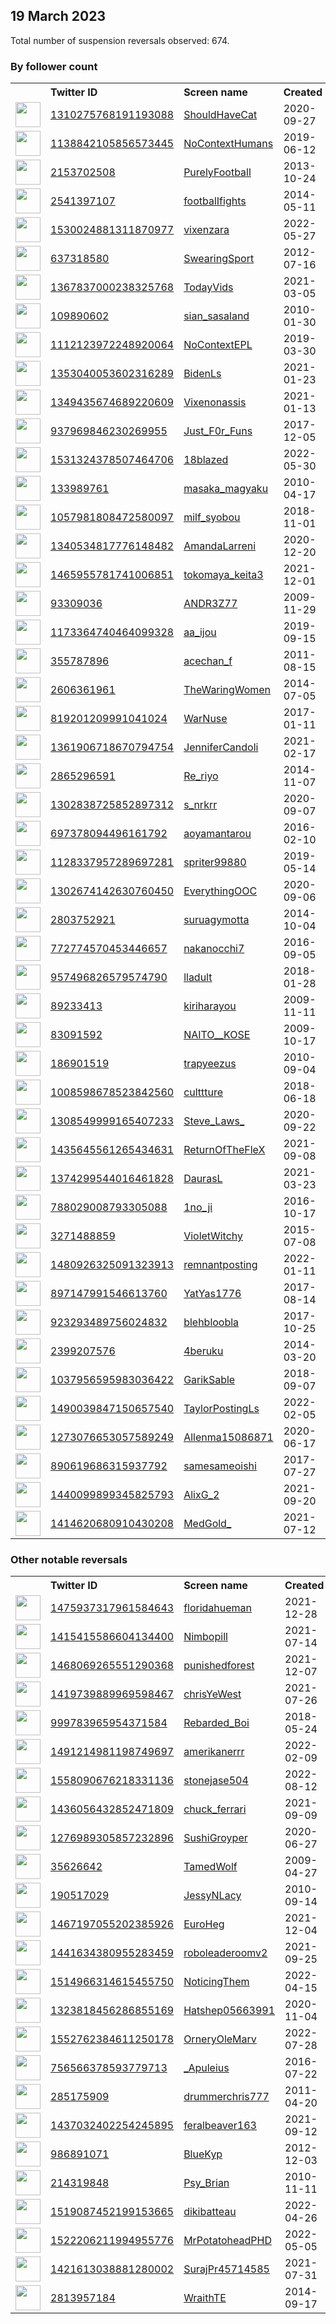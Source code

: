 
## 19 March 2023
Total number of suspension reversals observed: 674.

### By follower count
<table><tr><th></th><th align="left">Twitter ID</th><th align="left">Screen name</th>
<th align="left">Created</th><th align="left">Status</th><th align="left">Suspended</th><th align="left">Followers</th>
<tr><td><a href="https://pbs.twimg.com/profile_images/1365068242918780928/m278bxAZ_normal.jpg"><img src="https://pbs.twimg.com/profile_images/1365068242918780928/m278bxAZ_normal.jpg" width="40px" height="40px" align="center"/></a></td><td><a href="https://twitter.com/intent/user?user_id=1310275768191193088">1310275768191193088</a></td><td><a href="https://twitter.com/ShouldHaveCat">ShouldHaveCat</a></td><td>2020-09-27</td><td align="center"></td><td></td><td>1522169</td></tr>
<tr><td><a href="https://pbs.twimg.com/profile_images/1207636309508014081/hfA24vWM_normal.jpg"><img src="https://pbs.twimg.com/profile_images/1207636309508014081/hfA24vWM_normal.jpg" width="40px" height="40px" align="center"/></a></td><td><a href="https://twitter.com/intent/user?user_id=1138842105856573445">1138842105856573445</a></td><td><a href="https://twitter.com/NoContextHumans">NoContextHumans</a></td><td>2019-06-12</td><td align="center"></td><td>2022-07-27</td><td>1483195</td></tr>
<tr><td><a href="https://pbs.twimg.com/profile_images/1273721681228582921/E5sjPYo2_normal.jpg"><img src="https://pbs.twimg.com/profile_images/1273721681228582921/E5sjPYo2_normal.jpg" width="40px" height="40px" align="center"/></a></td><td><a href="https://twitter.com/intent/user?user_id=2153702508">2153702508</a></td><td><a href="https://twitter.com/PurelyFootball">PurelyFootball</a></td><td>2013-10-24</td><td align="center"></td><td>2022-07-29</td><td>609443</td></tr>
<tr><td><a href="https://pbs.twimg.com/profile_images/1437460003900821504/lDsYXZDr_normal.jpg"><img src="https://pbs.twimg.com/profile_images/1437460003900821504/lDsYXZDr_normal.jpg" width="40px" height="40px" align="center"/></a></td><td><a href="https://twitter.com/intent/user?user_id=2541397107">2541397107</a></td><td><a href="https://twitter.com/footbalIfights">footbalIfights</a></td><td>2014-05-11</td><td align="center"></td><td>2022-07-29</td><td>510578</td></tr>
<tr><td><a href="https://pbs.twimg.com/profile_images/1530026125606649856/VBampssd_normal.jpg"><img src="https://pbs.twimg.com/profile_images/1530026125606649856/VBampssd_normal.jpg" width="40px" height="40px" align="center"/></a></td><td><a href="https://twitter.com/intent/user?user_id=1530024881311870977">1530024881311870977</a></td><td><a href="https://twitter.com/vixenzara">vixenzara</a></td><td>2022-05-27</td><td align="center"></td><td>2023-02-03</td><td>324603</td></tr>
<tr><td><a href="https://pbs.twimg.com/profile_images/815587321462525953/v0yIoLR3_normal.jpg"><img src="https://pbs.twimg.com/profile_images/815587321462525953/v0yIoLR3_normal.jpg" width="40px" height="40px" align="center"/></a></td><td><a href="https://twitter.com/intent/user?user_id=637318580">637318580</a></td><td><a href="https://twitter.com/SwearingSport">SwearingSport</a></td><td>2012-07-16</td><td align="center"></td><td>2022-07-29</td><td>308751</td></tr>
<tr><td><a href="https://pbs.twimg.com/profile_images/1431318621574287369/Ft3jWrPb_normal.jpg"><img src="https://pbs.twimg.com/profile_images/1431318621574287369/Ft3jWrPb_normal.jpg" width="40px" height="40px" align="center"/></a></td><td><a href="https://twitter.com/intent/user?user_id=1367837000238325768">1367837000238325768</a></td><td><a href="https://twitter.com/TodayVids">TodayVids</a></td><td>2021-03-05</td><td align="center"></td><td></td><td>293536</td></tr>
<tr><td><a href="https://pbs.twimg.com/profile_images/1010282095514537984/1j0vQfKM_normal.jpg"><img src="https://pbs.twimg.com/profile_images/1010282095514537984/1j0vQfKM_normal.jpg" width="40px" height="40px" align="center"/></a></td><td><a href="https://twitter.com/intent/user?user_id=109890602">109890602</a></td><td><a href="https://twitter.com/sian_sasaland">sian_sasaland</a></td><td>2010-01-30</td><td align="center"></td><td>2023-02-02</td><td>257876</td></tr>
<tr><td><a href="https://pbs.twimg.com/profile_images/1490652190217748486/6F_rheWo_normal.jpg"><img src="https://pbs.twimg.com/profile_images/1490652190217748486/6F_rheWo_normal.jpg" width="40px" height="40px" align="center"/></a></td><td><a href="https://twitter.com/intent/user?user_id=1112123972248920064">1112123972248920064</a></td><td><a href="https://twitter.com/NoContextEPL">NoContextEPL</a></td><td>2019-03-30</td><td align="center"></td><td>2022-07-29</td><td>257480</td></tr>
<tr><td><a href="https://pbs.twimg.com/profile_images/1377592735981580289/4Cf7J8wo_normal.jpg"><img src="https://pbs.twimg.com/profile_images/1377592735981580289/4Cf7J8wo_normal.jpg" width="40px" height="40px" align="center"/></a></td><td><a href="https://twitter.com/intent/user?user_id=1353040053602316289">1353040053602316289</a></td><td><a href="https://twitter.com/BidenLs">BidenLs</a></td><td>2021-01-23</td><td align="center"></td><td>2022-10-12</td><td>246560</td></tr>
<tr><td><a href="https://pbs.twimg.com/profile_images/1459362961311604741/H0b8_XBH_normal.jpg"><img src="https://pbs.twimg.com/profile_images/1459362961311604741/H0b8_XBH_normal.jpg" width="40px" height="40px" align="center"/></a></td><td><a href="https://twitter.com/intent/user?user_id=1349435674689220609">1349435674689220609</a></td><td><a href="https://twitter.com/Vixenonassis">Vixenonassis</a></td><td>2021-01-13</td><td align="center"></td><td>2023-02-04</td><td>195265</td></tr>
<tr><td><a href="https://pbs.twimg.com/profile_images/1571456676091559936/reDO-OBE_normal.jpg"><img src="https://pbs.twimg.com/profile_images/1571456676091559936/reDO-OBE_normal.jpg" width="40px" height="40px" align="center"/></a></td><td><a href="https://twitter.com/intent/user?user_id=937969846230269955">937969846230269955</a></td><td><a href="https://twitter.com/Just_F0r_Funs">Just_F0r_Funs</a></td><td>2017-12-05</td><td align="center"></td><td>2023-02-04</td><td>193154</td></tr>
<tr><td><a href="https://pbs.twimg.com/profile_images/1636537227831558144/PxiZH4OK_normal.jpg"><img src="https://pbs.twimg.com/profile_images/1636537227831558144/PxiZH4OK_normal.jpg" width="40px" height="40px" align="center"/></a></td><td><a href="https://twitter.com/intent/user?user_id=1531324378507464706">1531324378507464706</a></td><td><a href="https://twitter.com/18blazed">18blazed</a></td><td>2022-05-30</td><td align="center"></td><td>2023-02-03</td><td>161326</td></tr>
<tr><td><a href="https://pbs.twimg.com/profile_images/1509915820256034818/Np60npiA_normal.jpg"><img src="https://pbs.twimg.com/profile_images/1509915820256034818/Np60npiA_normal.jpg" width="40px" height="40px" align="center"/></a></td><td><a href="https://twitter.com/intent/user?user_id=133989761">133989761</a></td><td><a href="https://twitter.com/masaka_magyaku">masaka_magyaku</a></td><td>2010-04-17</td><td align="center"></td><td>2023-02-05</td><td>148566</td></tr>
<tr><td><a href="https://pbs.twimg.com/profile_images/1343023712883240961/9kyN6rQF_normal.png"><img src="https://pbs.twimg.com/profile_images/1343023712883240961/9kyN6rQF_normal.png" width="40px" height="40px" align="center"/></a></td><td><a href="https://twitter.com/intent/user?user_id=1057981808472580097">1057981808472580097</a></td><td><a href="https://twitter.com/milf_syobou">milf_syobou</a></td><td>2018-11-01</td><td align="center"></td><td>2023-02-02</td><td>141011</td></tr>
<tr><td><a href="https://pbs.twimg.com/profile_images/1435350430045851651/Qy0pTEkH_normal.jpg"><img src="https://pbs.twimg.com/profile_images/1435350430045851651/Qy0pTEkH_normal.jpg" width="40px" height="40px" align="center"/></a></td><td><a href="https://twitter.com/intent/user?user_id=1340534817776148482">1340534817776148482</a></td><td><a href="https://twitter.com/AmandaLarreni">AmandaLarreni</a></td><td>2020-12-20</td><td align="center"></td><td>2022-06-03</td><td>140001</td></tr>
<tr><td><a href="https://pbs.twimg.com/profile_images/1465956099589173248/NW6NL-m__normal.jpg"><img src="https://pbs.twimg.com/profile_images/1465956099589173248/NW6NL-m__normal.jpg" width="40px" height="40px" align="center"/></a></td><td><a href="https://twitter.com/intent/user?user_id=1465955781741006851">1465955781741006851</a></td><td><a href="https://twitter.com/tokomaya_keita3">tokomaya_keita3</a></td><td>2021-12-01</td><td align="center"></td><td>2023-02-03</td><td>125363</td></tr>
<tr><td><a href="https://pbs.twimg.com/profile_images/1243197244981104640/eJxRy6Yc_normal.jpg"><img src="https://pbs.twimg.com/profile_images/1243197244981104640/eJxRy6Yc_normal.jpg" width="40px" height="40px" align="center"/></a></td><td><a href="https://twitter.com/intent/user?user_id=93309036">93309036</a></td><td><a href="https://twitter.com/ANDR3Z77">ANDR3Z77</a></td><td>2009-11-29</td><td align="center"></td><td>2022-03-24</td><td>105529</td></tr>
<tr><td><a href="https://pbs.twimg.com/profile_images/1590597528399286273/-MyI-oB7_normal.jpg"><img src="https://pbs.twimg.com/profile_images/1590597528399286273/-MyI-oB7_normal.jpg" width="40px" height="40px" align="center"/></a></td><td><a href="https://twitter.com/intent/user?user_id=1173364740464099328">1173364740464099328</a></td><td><a href="https://twitter.com/aa_ijou">aa_ijou</a></td><td>2019-09-15</td><td align="center"></td><td>2023-02-05</td><td>96799</td></tr>
<tr><td><a href="https://pbs.twimg.com/profile_images/1638378441551806464/6BlDIdjN_normal.jpg"><img src="https://pbs.twimg.com/profile_images/1638378441551806464/6BlDIdjN_normal.jpg" width="40px" height="40px" align="center"/></a></td><td><a href="https://twitter.com/intent/user?user_id=355787896">355787896</a></td><td><a href="https://twitter.com/acechan_f">acechan_f</a></td><td>2011-08-15</td><td align="center"></td><td>2023-02-02</td><td>94488</td></tr>
<tr><td><a href="https://pbs.twimg.com/profile_images/1197402347875356673/5Vn-oNri_normal.jpg"><img src="https://pbs.twimg.com/profile_images/1197402347875356673/5Vn-oNri_normal.jpg" width="40px" height="40px" align="center"/></a></td><td><a href="https://twitter.com/intent/user?user_id=2606361961">2606361961</a></td><td><a href="https://twitter.com/TheWaringWomen">TheWaringWomen</a></td><td>2014-07-05</td><td align="center"></td><td>2023-01-24</td><td>87015</td></tr>
<tr><td><a href="https://pbs.twimg.com/profile_images/1198807543205765121/LPhFDOcU_normal.jpg"><img src="https://pbs.twimg.com/profile_images/1198807543205765121/LPhFDOcU_normal.jpg" width="40px" height="40px" align="center"/></a></td><td><a href="https://twitter.com/intent/user?user_id=819201209991041024">819201209991041024</a></td><td><a href="https://twitter.com/WarNuse">WarNuse</a></td><td>2017-01-11</td><td align="center"></td><td></td><td>84613</td></tr>
<tr><td><a href="https://pbs.twimg.com/profile_images/1444737216811573248/it24QcXv_normal.jpg"><img src="https://pbs.twimg.com/profile_images/1444737216811573248/it24QcXv_normal.jpg" width="40px" height="40px" align="center"/></a></td><td><a href="https://twitter.com/intent/user?user_id=1361906718670794754">1361906718670794754</a></td><td><a href="https://twitter.com/JenniferCandoli">JenniferCandoli</a></td><td>2021-02-17</td><td align="center"></td><td>2022-06-03</td><td>71062</td></tr>
<tr><td><a href="https://pbs.twimg.com/profile_images/1568673024077103106/kdsQ51w8_normal.jpg"><img src="https://pbs.twimg.com/profile_images/1568673024077103106/kdsQ51w8_normal.jpg" width="40px" height="40px" align="center"/></a></td><td><a href="https://twitter.com/intent/user?user_id=2865296591">2865296591</a></td><td><a href="https://twitter.com/Re_riyo">Re_riyo</a></td><td>2014-11-07</td><td align="center"></td><td>2023-02-05</td><td>69062</td></tr>
<tr><td><a href="https://pbs.twimg.com/profile_images/1591958234574856192/mEijB5hZ_normal.jpg"><img src="https://pbs.twimg.com/profile_images/1591958234574856192/mEijB5hZ_normal.jpg" width="40px" height="40px" align="center"/></a></td><td><a href="https://twitter.com/intent/user?user_id=1302838725852897312">1302838725852897312</a></td><td><a href="https://twitter.com/s_nrkrr">s_nrkrr</a></td><td>2020-09-07</td><td align="center"></td><td>2023-02-02</td><td>67002</td></tr>
<tr><td><a href="https://pbs.twimg.com/profile_images/1437381296158765056/3KhuHCIz_normal.jpg"><img src="https://pbs.twimg.com/profile_images/1437381296158765056/3KhuHCIz_normal.jpg" width="40px" height="40px" align="center"/></a></td><td><a href="https://twitter.com/intent/user?user_id=697378094496161792">697378094496161792</a></td><td><a href="https://twitter.com/aoyamantarou">aoyamantarou</a></td><td>2016-02-10</td><td align="center"></td><td>2023-02-02</td><td>55199</td></tr>
<tr><td><a href="https://pbs.twimg.com/profile_images/1145825278834434048/wBlkauRi_normal.png"><img src="https://pbs.twimg.com/profile_images/1145825278834434048/wBlkauRi_normal.png" width="40px" height="40px" align="center"/></a></td><td><a href="https://twitter.com/intent/user?user_id=1128337957289697281">1128337957289697281</a></td><td><a href="https://twitter.com/spriter99880">spriter99880</a></td><td>2019-05-14</td><td align="center"></td><td>2022-04-05</td><td>46253</td></tr>
<tr><td><a href="https://pbs.twimg.com/profile_images/1400112966406705154/v8ymt3yS_normal.jpg"><img src="https://pbs.twimg.com/profile_images/1400112966406705154/v8ymt3yS_normal.jpg" width="40px" height="40px" align="center"/></a></td><td><a href="https://twitter.com/intent/user?user_id=1302674142630760450">1302674142630760450</a></td><td><a href="https://twitter.com/EverythingOOC">EverythingOOC</a></td><td>2020-09-06</td><td align="center"></td><td></td><td>38060</td></tr>
<tr><td><a href="https://pbs.twimg.com/profile_images/1070860173328244736/ZDF39Qno_normal.jpg"><img src="https://pbs.twimg.com/profile_images/1070860173328244736/ZDF39Qno_normal.jpg" width="40px" height="40px" align="center"/></a></td><td><a href="https://twitter.com/intent/user?user_id=2803752921">2803752921</a></td><td><a href="https://twitter.com/suruagymotta">suruagymotta</a></td><td>2014-10-04</td><td align="center"></td><td>2022-07-07</td><td>33864</td></tr>
<tr><td><a href="https://pbs.twimg.com/profile_images/1510272795015802882/AUCouJxa_normal.jpg"><img src="https://pbs.twimg.com/profile_images/1510272795015802882/AUCouJxa_normal.jpg" width="40px" height="40px" align="center"/></a></td><td><a href="https://twitter.com/intent/user?user_id=772774570453446657">772774570453446657</a></td><td><a href="https://twitter.com/nakanocchi7">nakanocchi7</a></td><td>2016-09-05</td><td align="center"></td><td>2023-02-03</td><td>33481</td></tr>
<tr><td><a href="https://pbs.twimg.com/profile_images/1619625754102300673/mdkxn9SD_normal.jpg"><img src="https://pbs.twimg.com/profile_images/1619625754102300673/mdkxn9SD_normal.jpg" width="40px" height="40px" align="center"/></a></td><td><a href="https://twitter.com/intent/user?user_id=957496826579574790">957496826579574790</a></td><td><a href="https://twitter.com/lladult">lladult</a></td><td>2018-01-28</td><td align="center"></td><td>2023-02-17</td><td>31110</td></tr>
<tr><td><a href="https://pbs.twimg.com/profile_images/571702320493129729/YnN2RPdQ_normal.jpeg"><img src="https://pbs.twimg.com/profile_images/571702320493129729/YnN2RPdQ_normal.jpeg" width="40px" height="40px" align="center"/></a></td><td><a href="https://twitter.com/intent/user?user_id=89233413">89233413</a></td><td><a href="https://twitter.com/kiriharayou">kiriharayou</a></td><td>2009-11-11</td><td align="center"></td><td>2023-02-02</td><td>30300</td></tr>
<tr><td><a href="https://pbs.twimg.com/profile_images/1593509605954711552/8QVIuROa_normal.jpg"><img src="https://pbs.twimg.com/profile_images/1593509605954711552/8QVIuROa_normal.jpg" width="40px" height="40px" align="center"/></a></td><td><a href="https://twitter.com/intent/user?user_id=83091592">83091592</a></td><td><a href="https://twitter.com/NAITO__KOSE">NAITO__KOSE</a></td><td>2009-10-17</td><td align="center"></td><td>2023-02-03</td><td>29524</td></tr>
<tr><td><a href="https://pbs.twimg.com/profile_images/1638730109791137792/cOJvicd3_normal.jpg"><img src="https://pbs.twimg.com/profile_images/1638730109791137792/cOJvicd3_normal.jpg" width="40px" height="40px" align="center"/></a></td><td><a href="https://twitter.com/intent/user?user_id=186901519">186901519</a></td><td><a href="https://twitter.com/trapyeezus">trapyeezus</a></td><td>2010-09-04</td><td align="center"></td><td>2022-02-20</td><td>26560</td></tr>
<tr><td><a href="https://pbs.twimg.com/profile_images/1073902361565814790/honJyiSZ_normal.jpg"><img src="https://pbs.twimg.com/profile_images/1073902361565814790/honJyiSZ_normal.jpg" width="40px" height="40px" align="center"/></a></td><td><a href="https://twitter.com/intent/user?user_id=1008598678523842560">1008598678523842560</a></td><td><a href="https://twitter.com/culttture">culttture</a></td><td>2018-06-18</td><td align="center"></td><td></td><td>26153</td></tr>
<tr><td><a href="https://pbs.twimg.com/profile_images/1637900917860184065/rp0Rwzp8_normal.jpg"><img src="https://pbs.twimg.com/profile_images/1637900917860184065/rp0Rwzp8_normal.jpg" width="40px" height="40px" align="center"/></a></td><td><a href="https://twitter.com/intent/user?user_id=1308549999165407233">1308549999165407233</a></td><td><a href="https://twitter.com/Steve_Laws_">Steve_Laws_</a></td><td>2020-09-22</td><td align="center"></td><td>2022-03-23</td><td>25260</td></tr>
<tr><td><a href="https://pbs.twimg.com/profile_images/1638539789472342016/YuvJ4-y-_normal.jpg"><img src="https://pbs.twimg.com/profile_images/1638539789472342016/YuvJ4-y-_normal.jpg" width="40px" height="40px" align="center"/></a></td><td><a href="https://twitter.com/intent/user?user_id=1435645561265434631">1435645561265434631</a></td><td><a href="https://twitter.com/ReturnOfTheFleX">ReturnOfTheFleX</a></td><td>2021-09-08</td><td align="center"></td><td></td><td>25187</td></tr>
<tr><td><a href="https://pbs.twimg.com/profile_images/1418112753798053893/-FH4pI15_normal.jpg"><img src="https://pbs.twimg.com/profile_images/1418112753798053893/-FH4pI15_normal.jpg" width="40px" height="40px" align="center"/></a></td><td><a href="https://twitter.com/intent/user?user_id=1374299544016461828">1374299544016461828</a></td><td><a href="https://twitter.com/DaurasL">DaurasL</a></td><td>2021-03-23</td><td align="center"></td><td>2023-02-02</td><td>23212</td></tr>
<tr><td><a href="https://pbs.twimg.com/profile_images/1609214370239893504/kptiCjlv_normal.jpg"><img src="https://pbs.twimg.com/profile_images/1609214370239893504/kptiCjlv_normal.jpg" width="40px" height="40px" align="center"/></a></td><td><a href="https://twitter.com/intent/user?user_id=788029008793305088">788029008793305088</a></td><td><a href="https://twitter.com/1no_ji">1no_ji</a></td><td>2016-10-17</td><td align="center"></td><td>2023-02-03</td><td>21931</td></tr>
<tr><td><a href="https://pbs.twimg.com/profile_images/1589924075438329858/ABQbJh18_normal.jpg"><img src="https://pbs.twimg.com/profile_images/1589924075438329858/ABQbJh18_normal.jpg" width="40px" height="40px" align="center"/></a></td><td><a href="https://twitter.com/intent/user?user_id=3271488859">3271488859</a></td><td><a href="https://twitter.com/VioletWitchy">VioletWitchy</a></td><td>2015-07-08</td><td align="center"></td><td>2023-01-06</td><td>18554</td></tr>
<tr><td><a href="https://pbs.twimg.com/profile_images/1513611041380483073/uwYnB-Wc_normal.jpg"><img src="https://pbs.twimg.com/profile_images/1513611041380483073/uwYnB-Wc_normal.jpg" width="40px" height="40px" align="center"/></a></td><td><a href="https://twitter.com/intent/user?user_id=1480926325091323913">1480926325091323913</a></td><td><a href="https://twitter.com/remnantposting">remnantposting</a></td><td>2022-01-11</td><td align="center"></td><td>2022-04-23</td><td>17760</td></tr>
<tr><td><a href="https://pbs.twimg.com/profile_images/1584156077645393920/1SFrKpQk_normal.jpg"><img src="https://pbs.twimg.com/profile_images/1584156077645393920/1SFrKpQk_normal.jpg" width="40px" height="40px" align="center"/></a></td><td><a href="https://twitter.com/intent/user?user_id=897147991546613760">897147991546613760</a></td><td><a href="https://twitter.com/YatYas1776">YatYas1776</a></td><td>2017-08-14</td><td align="center"></td><td>2022-11-06</td><td>16977</td></tr>
<tr><td><a href="https://pbs.twimg.com/profile_images/1605285646045773826/ygstJwmO_normal.jpg"><img src="https://pbs.twimg.com/profile_images/1605285646045773826/ygstJwmO_normal.jpg" width="40px" height="40px" align="center"/></a></td><td><a href="https://twitter.com/intent/user?user_id=923293489756024832">923293489756024832</a></td><td><a href="https://twitter.com/blehbloobla">blehbloobla</a></td><td>2017-10-25</td><td align="center"></td><td>2023-02-03</td><td>16571</td></tr>
<tr><td><a href="https://pbs.twimg.com/profile_images/1590385753896681473/sVPyr51T_normal.jpg"><img src="https://pbs.twimg.com/profile_images/1590385753896681473/sVPyr51T_normal.jpg" width="40px" height="40px" align="center"/></a></td><td><a href="https://twitter.com/intent/user?user_id=2399207576">2399207576</a></td><td><a href="https://twitter.com/4beruku">4beruku</a></td><td>2014-03-20</td><td align="center"></td><td>2023-02-03</td><td>15545</td></tr>
<tr><td><a href="https://pbs.twimg.com/profile_images/1212994735226466306/-yuAgOXO_normal.png"><img src="https://pbs.twimg.com/profile_images/1212994735226466306/-yuAgOXO_normal.png" width="40px" height="40px" align="center"/></a></td><td><a href="https://twitter.com/intent/user?user_id=1037956595983036422">1037956595983036422</a></td><td><a href="https://twitter.com/GarikSable">GarikSable</a></td><td>2018-09-07</td><td align="center"></td><td>2022-10-17</td><td>15532</td></tr>
<tr><td><a href="https://pbs.twimg.com/profile_images/1516258063115763714/qpD4Vkji_normal.jpg"><img src="https://pbs.twimg.com/profile_images/1516258063115763714/qpD4Vkji_normal.jpg" width="40px" height="40px" align="center"/></a></td><td><a href="https://twitter.com/intent/user?user_id=1490039847150657540">1490039847150657540</a></td><td><a href="https://twitter.com/TaylorPostingLs">TaylorPostingLs</a></td><td>2022-02-05</td><td align="center"></td><td>2022-05-11</td><td>15401</td></tr>
<tr><td><a href="https://pbs.twimg.com/profile_images/1275442976685092865/fem49jMh_normal.jpg"><img src="https://pbs.twimg.com/profile_images/1275442976685092865/fem49jMh_normal.jpg" width="40px" height="40px" align="center"/></a></td><td><a href="https://twitter.com/intent/user?user_id=1273076653057589249">1273076653057589249</a></td><td><a href="https://twitter.com/Allenma15086871">Allenma15086871</a></td><td>2020-06-17</td><td align="center"></td><td></td><td>15005</td></tr>
<tr><td><a href="https://pbs.twimg.com/profile_images/1558461134310543361/VXmSGUrp_normal.jpg"><img src="https://pbs.twimg.com/profile_images/1558461134310543361/VXmSGUrp_normal.jpg" width="40px" height="40px" align="center"/></a></td><td><a href="https://twitter.com/intent/user?user_id=890619686315937792">890619686315937792</a></td><td><a href="https://twitter.com/samesameoishi">samesameoishi</a></td><td>2017-07-27</td><td align="center"></td><td>2023-02-02</td><td>14996</td></tr>
<tr><td><a href="https://pbs.twimg.com/profile_images/1440100566756061189/o6NWh93k_normal.jpg"><img src="https://pbs.twimg.com/profile_images/1440100566756061189/o6NWh93k_normal.jpg" width="40px" height="40px" align="center"/></a></td><td><a href="https://twitter.com/intent/user?user_id=1440099899345825793">1440099899345825793</a></td><td><a href="https://twitter.com/AlixG_2">AlixG_2</a></td><td>2021-09-20</td><td align="center"></td><td>2022-08-19</td><td>14580</td></tr>
<tr><td><a href="https://pbs.twimg.com/profile_images/1639071240026484741/j2KJGHeu_normal.jpg"><img src="https://pbs.twimg.com/profile_images/1639071240026484741/j2KJGHeu_normal.jpg" width="40px" height="40px" align="center"/></a></td><td><a href="https://twitter.com/intent/user?user_id=1414620680910430208">1414620680910430208</a></td><td><a href="https://twitter.com/MedGold_">MedGold_</a></td><td>2021-07-12</td><td align="center"></td><td>2022-09-16</td><td>14100</td></tr>
</table>

### Other notable reversals
<table><tr><th></th><th align="left">Twitter ID</th><th align="left">Screen name</th>
<th align="left">Created</th><th align="left">Status</th><th align="left">Suspended</th><th align="left">Followers</th>
<tr><td><a href="https://pbs.twimg.com/profile_images/1557784299553923074/P6XJC0e1_normal.jpg"><img src="https://pbs.twimg.com/profile_images/1557784299553923074/P6XJC0e1_normal.jpg" width="40px" height="40px" align="center"/></a></td><td><a href="https://twitter.com/intent/user?user_id=1475937317961584643">1475937317961584643</a></td><td><a href="https://twitter.com/floridahueman">floridahueman</a></td><td>2021-12-28</td><td align="center"></td><td>2022-09-26</td><td>9868</td></tr>
<tr><td><a href="https://pbs.twimg.com/profile_images/1477925711465877506/dKEBbRzd_normal.jpg"><img src="https://pbs.twimg.com/profile_images/1477925711465877506/dKEBbRzd_normal.jpg" width="40px" height="40px" align="center"/></a></td><td><a href="https://twitter.com/intent/user?user_id=1415415586604134400">1415415586604134400</a></td><td><a href="https://twitter.com/Nimbopill">Nimbopill</a></td><td>2021-07-14</td><td align="center"></td><td>2022-04-12</td><td>2936</td></tr>
<tr><td><a href="https://pbs.twimg.com/profile_images/1498469296615436288/p-i-alIy_normal.jpg"><img src="https://pbs.twimg.com/profile_images/1498469296615436288/p-i-alIy_normal.jpg" width="40px" height="40px" align="center"/></a></td><td><a href="https://twitter.com/intent/user?user_id=1468069265551290368">1468069265551290368</a></td><td><a href="https://twitter.com/punishedforest">punishedforest</a></td><td>2021-12-07</td><td align="center"></td><td>2022-04-12</td><td>1778</td></tr>
<tr><td><a href="https://pbs.twimg.com/profile_images/1566830138926432256/fjh5f7jj_normal.jpg"><img src="https://pbs.twimg.com/profile_images/1566830138926432256/fjh5f7jj_normal.jpg" width="40px" height="40px" align="center"/></a></td><td><a href="https://twitter.com/intent/user?user_id=1419739889969598467">1419739889969598467</a></td><td><a href="https://twitter.com/chrisYeWest">chrisYeWest</a></td><td>2021-07-26</td><td align="center"></td><td>2022-10-30</td><td>467</td></tr>
<tr><td><a href="https://pbs.twimg.com/profile_images/1638345575060975617/Vzn7CpmO_normal.jpg"><img src="https://pbs.twimg.com/profile_images/1638345575060975617/Vzn7CpmO_normal.jpg" width="40px" height="40px" align="center"/></a></td><td><a href="https://twitter.com/intent/user?user_id=999783965954371584">999783965954371584</a></td><td><a href="https://twitter.com/Rebarded_Boi">Rebarded_Boi</a></td><td>2018-05-24</td><td align="center"></td><td>2022-04-23</td><td>542</td></tr>
<tr><td><a href="https://pbs.twimg.com/profile_images/1498496429836443649/hI4s-c3-_normal.jpg"><img src="https://pbs.twimg.com/profile_images/1498496429836443649/hI4s-c3-_normal.jpg" width="40px" height="40px" align="center"/></a></td><td><a href="https://twitter.com/intent/user?user_id=1491214981198749697">1491214981198749697</a></td><td><a href="https://twitter.com/amerikanerrr">amerikanerrr</a></td><td>2022-02-09</td><td align="center"></td><td>2022-03-17</td><td>461</td></tr>
<tr><td><a href="https://pbs.twimg.com/profile_images/1637356183148195840/qoLLuNl6_normal.jpg"><img src="https://pbs.twimg.com/profile_images/1637356183148195840/qoLLuNl6_normal.jpg" width="40px" height="40px" align="center"/></a></td><td><a href="https://twitter.com/intent/user?user_id=1558090676218331136">1558090676218331136</a></td><td><a href="https://twitter.com/stonejase504">stonejase504</a></td><td>2022-08-12</td><td align="center"></td><td>2023-02-08</td><td>2875</td></tr>
<tr><td><a href="https://pbs.twimg.com/profile_images/1436056471356248068/qairQS4m_normal.png"><img src="https://pbs.twimg.com/profile_images/1436056471356248068/qairQS4m_normal.png" width="40px" height="40px" align="center"/></a></td><td><a href="https://twitter.com/intent/user?user_id=1436056432852471809">1436056432852471809</a></td><td><a href="https://twitter.com/chuck_ferrari">chuck_ferrari</a></td><td>2021-09-09</td><td align="center"></td><td>2022-11-25</td><td>133</td></tr>
<tr><td><a href="https://pbs.twimg.com/profile_images/1585837450500481025/OILmjT1e_normal.jpg"><img src="https://pbs.twimg.com/profile_images/1585837450500481025/OILmjT1e_normal.jpg" width="40px" height="40px" align="center"/></a></td><td><a href="https://twitter.com/intent/user?user_id=1276989305857232896">1276989305857232896</a></td><td><a href="https://twitter.com/SushiGroyper">SushiGroyper</a></td><td>2020-06-27</td><td align="center"></td><td>2022-10-30</td><td>133</td></tr>
<tr><td><a href="https://pbs.twimg.com/profile_images/1592210643507154946/Wgv2ZHXw_normal.jpg"><img src="https://pbs.twimg.com/profile_images/1592210643507154946/Wgv2ZHXw_normal.jpg" width="40px" height="40px" align="center"/></a></td><td><a href="https://twitter.com/intent/user?user_id=35626642">35626642</a></td><td><a href="https://twitter.com/TamedWolf">TamedWolf</a></td><td>2009-04-27</td><td align="center"></td><td>2022-12-14</td><td>446</td></tr>
<tr><td><a href="https://pbs.twimg.com/profile_images/1630234354285948929/Mr8uzqXL_normal.jpg"><img src="https://pbs.twimg.com/profile_images/1630234354285948929/Mr8uzqXL_normal.jpg" width="40px" height="40px" align="center"/></a></td><td><a href="https://twitter.com/intent/user?user_id=190517029">190517029</a></td><td><a href="https://twitter.com/JessyNLacy">JessyNLacy</a></td><td>2010-09-14</td><td align="center"></td><td>2023-03-15</td><td>2876</td></tr>
<tr><td><a href="https://pbs.twimg.com/profile_images/1568587350837428224/lURH1KxJ_normal.jpg"><img src="https://pbs.twimg.com/profile_images/1568587350837428224/lURH1KxJ_normal.jpg" width="40px" height="40px" align="center"/></a></td><td><a href="https://twitter.com/intent/user?user_id=1467197055202385926">1467197055202385926</a></td><td><a href="https://twitter.com/EuroHeg">EuroHeg</a></td><td>2021-12-04</td><td align="center">🔒</td><td>2022-10-30</td><td>2743</td></tr>
<tr><td><a href="https://pbs.twimg.com/profile_images/1498838681150316549/QFqmAirf_normal.jpg"><img src="https://pbs.twimg.com/profile_images/1498838681150316549/QFqmAirf_normal.jpg" width="40px" height="40px" align="center"/></a></td><td><a href="https://twitter.com/intent/user?user_id=1441634380955283459">1441634380955283459</a></td><td><a href="https://twitter.com/roboleaderoomv2">roboleaderoomv2</a></td><td>2021-09-25</td><td align="center"></td><td>2022-04-23</td><td>143</td></tr>
<tr><td><a href="https://pbs.twimg.com/profile_images/1547149253751050240/5DJjygFZ_normal.jpg"><img src="https://pbs.twimg.com/profile_images/1547149253751050240/5DJjygFZ_normal.jpg" width="40px" height="40px" align="center"/></a></td><td><a href="https://twitter.com/intent/user?user_id=1514966314615455750">1514966314615455750</a></td><td><a href="https://twitter.com/NoticingThem">NoticingThem</a></td><td>2022-04-15</td><td align="center"></td><td>2022-10-30</td><td>113</td></tr>
<tr><td><a href="https://pbs.twimg.com/profile_images/1582119424089554944/odMnzFZF_normal.jpg"><img src="https://pbs.twimg.com/profile_images/1582119424089554944/odMnzFZF_normal.jpg" width="40px" height="40px" align="center"/></a></td><td><a href="https://twitter.com/intent/user?user_id=1323818456286855169">1323818456286855169</a></td><td><a href="https://twitter.com/Hatshep05663991">Hatshep05663991</a></td><td>2020-11-04</td><td align="center"></td><td>2022-10-30</td><td>164</td></tr>
<tr><td><a href="https://pbs.twimg.com/profile_images/1639215533122879490/Mx7QfWiF_normal.jpg"><img src="https://pbs.twimg.com/profile_images/1639215533122879490/Mx7QfWiF_normal.jpg" width="40px" height="40px" align="center"/></a></td><td><a href="https://twitter.com/intent/user?user_id=1552762384611250178">1552762384611250178</a></td><td><a href="https://twitter.com/OrneryOleMarv">OrneryOleMarv</a></td><td>2022-07-28</td><td align="center"></td><td>2023-03-15</td><td>10151</td></tr>
<tr><td><a href="https://pbs.twimg.com/profile_images/1609995649663045634/4PMVXwaZ_normal.jpg"><img src="https://pbs.twimg.com/profile_images/1609995649663045634/4PMVXwaZ_normal.jpg" width="40px" height="40px" align="center"/></a></td><td><a href="https://twitter.com/intent/user?user_id=756566378593779713">756566378593779713</a></td><td><a href="https://twitter.com/_Apuleius">_Apuleius</a></td><td>2016-07-22</td><td align="center"></td><td>2023-03-17</td><td>4679</td></tr>
<tr><td><a href="https://pbs.twimg.com/profile_images/1635747512932786179/v3JsDaAC_normal.jpg"><img src="https://pbs.twimg.com/profile_images/1635747512932786179/v3JsDaAC_normal.jpg" width="40px" height="40px" align="center"/></a></td><td><a href="https://twitter.com/intent/user?user_id=285175909">285175909</a></td><td><a href="https://twitter.com/drummerchris777">drummerchris777</a></td><td>2011-04-20</td><td align="center"></td><td>2022-12-17</td><td>116</td></tr>
<tr><td><a href="https://pbs.twimg.com/profile_images/1437034853418127366/gBll_qEG_normal.jpg"><img src="https://pbs.twimg.com/profile_images/1437034853418127366/gBll_qEG_normal.jpg" width="40px" height="40px" align="center"/></a></td><td><a href="https://twitter.com/intent/user?user_id=1437032402254245895">1437032402254245895</a></td><td><a href="https://twitter.com/feralbeaver163">feralbeaver163</a></td><td>2021-09-12</td><td align="center"></td><td>2023-03-14</td><td>54</td></tr>
<tr><td><a href="https://pbs.twimg.com/profile_images/533536845548630016/rf58g3zR_normal.png"><img src="https://pbs.twimg.com/profile_images/533536845548630016/rf58g3zR_normal.png" width="40px" height="40px" align="center"/></a></td><td><a href="https://twitter.com/intent/user?user_id=986891071">986891071</a></td><td><a href="https://twitter.com/BlueKyp">BlueKyp</a></td><td>2012-12-03</td><td align="center"></td><td>2022-11-29</td><td>1304</td></tr>
<tr><td><a href="https://pbs.twimg.com/profile_images/1632431432365924352/vMOh--SE_normal.jpg"><img src="https://pbs.twimg.com/profile_images/1632431432365924352/vMOh--SE_normal.jpg" width="40px" height="40px" align="center"/></a></td><td><a href="https://twitter.com/intent/user?user_id=214319848">214319848</a></td><td><a href="https://twitter.com/Psy_Brian">Psy_Brian</a></td><td>2010-11-11</td><td align="center">🔒</td><td>2023-03-17</td><td>2252</td></tr>
<tr><td><a href="https://pbs.twimg.com/profile_images/1519087802062835712/2uF7spGq_normal.jpg"><img src="https://pbs.twimg.com/profile_images/1519087802062835712/2uF7spGq_normal.jpg" width="40px" height="40px" align="center"/></a></td><td><a href="https://twitter.com/intent/user?user_id=1519087452199153665">1519087452199153665</a></td><td><a href="https://twitter.com/dikibatteau">dikibatteau</a></td><td>2022-04-26</td><td align="center"></td><td>2022-12-26</td><td>61</td></tr>
<tr><td><a href="https://pbs.twimg.com/profile_images/1522206722781327360/uMVJDs8x_normal.jpg"><img src="https://pbs.twimg.com/profile_images/1522206722781327360/uMVJDs8x_normal.jpg" width="40px" height="40px" align="center"/></a></td><td><a href="https://twitter.com/intent/user?user_id=1522206211994955776">1522206211994955776</a></td><td><a href="https://twitter.com/MrPotatoheadPHD">MrPotatoheadPHD</a></td><td>2022-05-05</td><td align="center"></td><td>2022-09-01</td><td>12428</td></tr>
<tr><td><a href="https://pbs.twimg.com/profile_images/1637352228078997504/Y79S3Dep_normal.jpg"><img src="https://pbs.twimg.com/profile_images/1637352228078997504/Y79S3Dep_normal.jpg" width="40px" height="40px" align="center"/></a></td><td><a href="https://twitter.com/intent/user?user_id=1421613038881280002">1421613038881280002</a></td><td><a href="https://twitter.com/SurajPr45714585">SurajPr45714585</a></td><td>2021-07-31</td><td align="center"></td><td>2022-11-23</td><td>67</td></tr>
<tr><td><a href="https://pbs.twimg.com/profile_images/1392748254983565313/i5OzWetJ_normal.jpg"><img src="https://pbs.twimg.com/profile_images/1392748254983565313/i5OzWetJ_normal.jpg" width="40px" height="40px" align="center"/></a></td><td><a href="https://twitter.com/intent/user?user_id=2813957184">2813957184</a></td><td><a href="https://twitter.com/WraithTE">WraithTE</a></td><td>2014-09-17</td><td align="center"></td><td>2022-08-11</td><td>141</td></tr>
</table>
